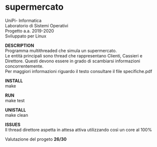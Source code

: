 # supermercato

UniPi- Informatica  
Laboratorio di Sistemi Operativi  
Progetto a.a. 2019-2020  
Sviluppato per Linux  
  
**DESCRIPTION**  
  Programma multithreaded che simula un supermercato.   
  Le entità principali sono thread che rappresentano Clienti, Cassieri e Direttore. Questi devono essere in grado di scambiarsi informazioni concorrentemente.  
  Per maggiori informazioni riguardo il testo consultare il file specifiche.pdf  

**INSTALL**  
  make

**RUN**  
  make test
  
**UNISTALL**  
  make clean  
  
**ISSUES**  
Il thread direttore aspetta in attesa attiva utilizzando così un core al 100%  
  
Valutazione del progeto **26/30**
